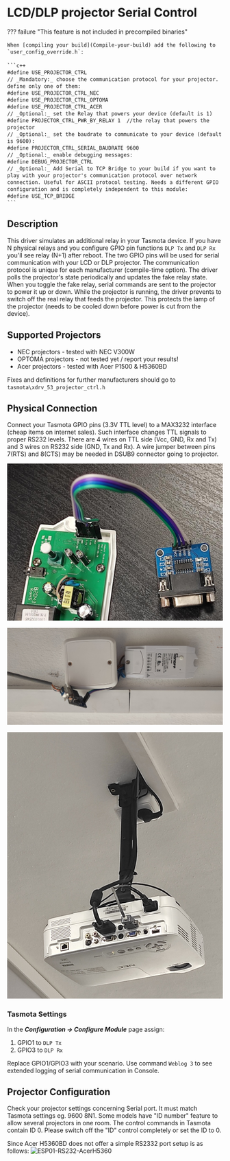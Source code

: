 # LCD/DLP projector Serial Control

??? failure "This feature is not included in precompiled binaries"  

    When [compiling your build](Compile-your-build) add the following to `user_config_override.h`:

    ```c++
    #define USE_PROJECTOR_CTRL
    // _Mandatory:_ choose the communication protocol for your projector. define only one of them:
    #define USE_PROJECTOR_CTRL_NEC
    #define USE_PROJECTOR_CTRL_OPTOMA
    #define USE_PROJECTOR_CTRL_ACER
    // _Optional:_ set the Relay that powers your device (default is 1)
    #define PROJECTOR_CTRL_PWR_BY_RELAY 1  //the relay that powers the projector
    // _Optional:_ set the baudrate to communicate to your device (default is 9600):
    #define PROJECTOR_CTRL_SERIAL_BAUDRATE 9600
    // _Optional:_ enable debugging messages:
    #define DEBUG_PROJECTOR_CTRL
    // _Optional:_ Add Serial to TCP Bridge to your build if you want to play with your projector's communication protocol over network connection. Useful for ASCII protocol testing. Needs a different GPIO configuration and is completely independent to this module:
    #define USE_TCP_BRIDGE
    ```

## Description
This driver simulates an additional relay in your Tasmota device. If you have N physical relays and you configure GPIO pin functions `DLP Tx` and `DLP Rx` you'll see relay (N+1) after reboot. The two GPIO pins will be used for serial communication with your LCD or DLP projector. The communication protocol is unique for each manufacturer (compile-time option). The driver polls the projector's state periodically and updates the fake relay state. When you toggle the fake relay, serial commands are sent to the projector to power it up or down. While the projector is running, the driver prevents to switch off the real relay that feeds the projector. This protects the lamp of the projector (needs to be cooled down before power is cut from the device).

## Supported Projectors

* NEC projectors - tested with NEC V300W
* OPTOMA projectors - not tested yet / report your results!
* Acer projectors - tested with Acer P1500 & H5360BD

Fixes and definitions for further manufacturers should go to `tasmota\xdrv_53_projector_ctrl.h`

## Physical Connection

Connect your Tasmota GPIO pins (3.3V TTL level) to a MAX3232 interface (cheap items on internet sales). Such interface changes TTL signals to proper RS232 levels. There are 4 wires on TTL side (Vcc, GND, Rx and Tx) and 3 wires on RS232 side (GND, Tx and Rx). A wire jumper between pins 7(RTS) and 8(CTS) may be needed in DSUB9 connector going to projector.

![Unboxed](_media/projectorCtrl_TH16_unboxed.jpg)

![Mounted](_media/projectorCtrl_TH16_mounted.jpg)

![V300W](_media/projectorCtrl_V300W.jpg)

### Tasmota Settings 

In the **_Configuration -> Configure Module_** page assign:

1. GPIO1 to `DLP Tx`
2. GPIO3 to `DLP Rx`

Replace GPIO1/GPIO3 with your scenario. Use command `Weblog 3` to see extended logging of serial communication in Console.

## Projector Configuration

Check your projector settings concerning Serial port. It must match Tasmota settings eg. 9600 8N1. Some models have "ID number" feature to allow several projectors in one room. The control commands in Tasmota contain ID 0. Please switch off the "ID" control completely or set the ID to 0.

Since Acer H5360BD does not offer a simple RS2332 port setup is as follows:
![ESP01-RS232-AcerH5360](https://user-images.githubusercontent.com/4789510/174459412-f61db899-cdb3-4888-9484-9ca07e3befb0.png)


